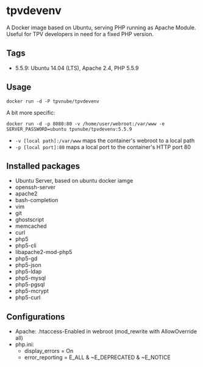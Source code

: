 tpvdevenv
===================================

A Docker image based on Ubuntu, serving PHP running as Apache Module. Useful for TPV developers in need for a fixed PHP version.

Tags
-----

* 5.5.9: Ubuntu 14.04 (LTS), Apache 2.4, PHP 5.5.9

Usage
------

```
docker run -d -P tpvnube/tpvdevenv
```

A bit more specific:

```
docker run -d -p 8080:80 -v /home/user/webroot:/var/www -e SERVER_PASSWORD=ubuntu tpvnube/tpvdevenv:5.5.9
```

* `-v [local path]:/var/www` maps the container's webroot to a local path
* `-p [local port]:80` maps a local port to the container's HTTP port 80

Installed packages
-------------------
* Ubuntu Server, based on ubuntu docker iamge
* openssh-server
* apache2
* bash-completion
* vim
* git
* ghostscript
* memcached
* curl
* php5
* php5-cli
* libapache2-mod-php5
* php5-gd
* php5-json
* php5-ldap
* php5-mysql
* php5-pgsql
* php5-mcrypt
* php5-curl

Configurations
----------------

* Apache: .htaccess-Enabled in webroot (mod_rewrite with AllowOverride all)
* php.ini:
  * display_errors = On
  * error_reporting = E_ALL & ~E_DEPRECATED & ~E_NOTICE
